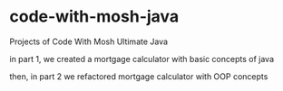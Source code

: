 # code-with-mosh-java
Projects of Code With Mosh Ultimate Java

in part 1, we created a mortgage calculator with basic concepts of java

then, in part 2 we refactored mortgage calculator with OOP concepts
